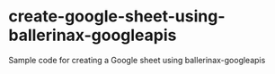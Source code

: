 # create-google-sheet-using-ballerinax-googleapis
Sample code for creating a Google sheet using ballerinax-googleapis
